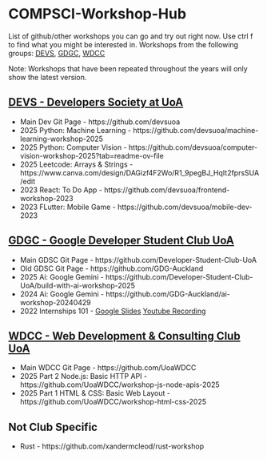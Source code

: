 # COMPSCI-Workshop-Hub
<p> List of github/other workshops you can go and try out right now. Use ctrl f to find what you might be interested in.
Workshops from the following groups: <a href="https://linktr.ee/devsuoa">DEVS</a>, <a href="https://linktr.ee/gdgcuoa">GDGC</a>, <a href="https://go.wdcc.co.nz/">WDCC</a>

Note: Workshops that have been repeated throughout the years will only show the latest version.</p>
<h2><a href="https://linktr.ee/devsuoa">DEVS - Developers Society at UoA</a></h2>
<!-- Will sort and label more later -->
<ul>  
  <li> Main Dev Git Page - https://github.com/devsuoa</li>
  <li> 2025 Python: Machine Learning - https://github.com/devsuoa/machine-learning-workshop-2025</li>
  <li> 2025 Python: Computer Vision - https://github.com/devsuoa/computer-vision-workshop-2025?tab=readme-ov-file</li>
  <li> 2025 Leetcode: Arrays & Strings - https://www.canva.com/design/DAGizf4F2Wo/R1_9pegBJ_HqIt2fprsSUA/edit</li>
  <li> 2023 React: To Do App - https://github.com/devsuoa/frontend-workshop-2023</li>
  <li> 2023 FLutter: Mobile Game - https://github.com/devsuoa/mobile-dev-2023</li>
</ul>

<h2><a href="https://linktr.ee/gdgcuoa">GDGC - Google Developer Student Club UoA</a></h2>
<ul>
  <li> Main GDSC Git Page - https://github.com/Developer-Student-Club-UoA</li>
  <li> Old GDSC Git Page - https://github.com/GDG-Auckland</li>
  <li> 2025 Ai: Google Gemini - https://github.com/Developer-Student-Club-UoA/build-with-ai-workshop-2025</li>
  <li> 2024 Ai: Google Gemini - https://github.com/GDG-Auckland/ai-workshop-20240429</li>
  <li> 2022 Internships 101 - <a href="https://docs.google.com/presentation/d/1xaanxxzO5djJso2XkV-FvWqobV53PICq/edit?slide=id.p10#slide=id.p10">Google Slides</a> <a href="https://www.youtube.com/watch?v=bd4PZhhMl5w">Youtube Recording</a></li>
</ul>

<h2><a href="https://go.wdcc.co.nz/">WDCC - Web Development & Consulting Club UoA</a></h2>
<ul>
  <li> Main WDCC Git Page - https://github.com/UoaWDCC</li>
  <li> 2025 Part 2 Node.js: Basic HTTP API - https://github.com/UoaWDCC/workshop-js-node-apis-2025</li>
  <li> 2025 Part 1 HTML & CSS: Basic Web Layout - https://github.com/UoaWDCC/workshop-html-css-2025</li>
</ul>

<h2>Not Club Specific</h2>
<ul>
  <li>Rust - https://github.com/xandermcleod/rust-workshop</li>
</ul>
